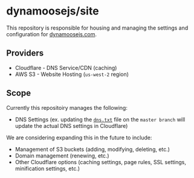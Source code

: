 # dynamoosejs/site

This repository is responsible for housing and managing the settings and configuration for [dynamoosejs.com](https://dynamoosejs.com).

## Providers

- Cloudflare - DNS Service/CDN (caching)
- AWS S3 - Website Hosting (`us-west-2` region)

## Scope

Currently this repositoiry manages the following:

- DNS Settings (ex. updating the [`dns.txt`](dns.txt) file on the `master branch` will update the actual DNS settings in Cloudflare)

We are considering expanding this in the future to include:

- Management of S3 buckets (adding, modifying, deleting, etc.)
- Domain management (renewing, etc.)
- Other Cloudflare options (caching settings, page rules, SSL settings, minification settings, etc.)
